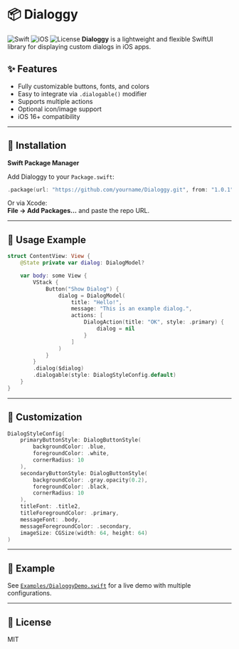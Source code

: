 # 📦 Dialoggy
![Swift](https://img.shields.io/badge/Swift-5.9-orange) ![iOS](https://img.shields.io/badge/iOS-16%2B-blue) ![License](https://img.shields.io/badge/license-MIT-green)
**Dialoggy** is a lightweight and flexible SwiftUI library for displaying custom dialogs in iOS apps.

## ✨ Features

- Fully customizable buttons, fonts, and colors  
- Easy to integrate via `.dialogable()` modifier  
- Supports multiple actions  
- Optional icon/image support  
- iOS 16+ compatibility  

---

## 🚀 Installation

**Swift Package Manager**

Add Dialoggy to your `Package.swift`:

```swift
.package(url: "https://github.com/yourname/Dialoggy.git", from: "1.0.1")
```

Or via Xcode:  
**File → Add Packages…** and paste the repo URL.

---

## 🧪 Usage Example

```swift
struct ContentView: View {
    @State private var dialog: DialogModel?

    var body: some View {
        VStack {
            Button("Show Dialog") {
                dialog = DialogModel(
                    title: "Hello!",
                    message: "This is an example dialog.",
                    actions: [
                        DialogAction(title: "OK", style: .primary) {
                            dialog = nil
                        }
                    ]
                )
            }
        }
        .dialog($dialog)
        .dialogable(style: DialogStyleConfig.default)
    }
}
```

---

## 🎨 Customization

```swift
DialogStyleConfig(
    primaryButtonStyle: DialogButtonStyle(
        backgroundColor: .blue,
        foregroundColor: .white,
        cornerRadius: 10
    ),
    secondaryButtonStyle: DialogButtonStyle(
        backgroundColor: .gray.opacity(0.2),
        foregroundColor: .black,
        cornerRadius: 10
    ),
    titleFont: .title2,
    titleForegroundColor: .primary,
    messageFont: .body,
    messageForegroundColor: .secondary,
    imageSize: CGSize(width: 64, height: 64)
)
```

---

## 📂 Example

See [`Examples/DialoggyDemo.swift`](./Examples/DialoggyDemo.swift) for a live demo with multiple configurations.

---

## 📄 License

MIT
